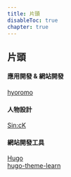 ```yaml
---
title: 片頭
disableToc: true
chapter: true
---
```


## 片頭

#### 應用開發 & 網站開發

[hyoromo](https://twitter.com/hyoromo)

#### 人物設計

[Sin:cK](https://www.sinck-strangebox.com/)

#### 網站開發工具

[Hugo](https://gohugo.io/)<br>
[hugo-theme-learn](https://github.com/matcornic/hugo-theme-learn/)